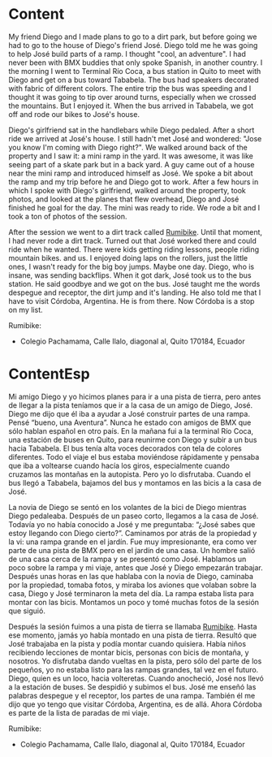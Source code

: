# Content

My friend Diego and I made plans to go to a dirt park, but before going we had to go to the house of Diego's friend José. Diego told me he was going to help José build parts of a ramp. I thought "cool, an adventure". I had never been with BMX buddies that only spoke Spanish, in another country. I the morning I went to Terminal Río Coca, a bus station in Quito to meet with Diego and get on a bus toward Tababela. The bus had speakers decorated with fabric of different colors. The entire trip the bus was speeding and I thought it was going to tip over around turns, especially when we crossed the mountains. But I enjoyed it. When the bus arrived in Tababela, we got off and rode our bikes to José's house. 

Diego's girlfriend sat in the handlebars while Diego pedaled. After a short ride we arrived at José's house. I still hadn't met José and wondered: "Jose you know I'm coming with Diego right?". We walked around back of the property and I saw it: a mini ramp in the yard. It was awesome, it was like seeing part of a skate park but in a back yard. A guy came out of a house near the mini ramp and introduced himself as José. We spoke a bit about the ramp and my trip before he and Diego got to work. After a few hours in which I spoke with Diego's girlfriend, walked around the property, took photos, and looked at the planes that flew overhead, Diego and José finished he goal for the day. The mini was ready to ride. We rode a bit and I took a ton of photos of the session. 

After the session we went to a dirt track called [Rumibike](https://www.instagram.com/rumibike108/?hl=en). Until that moment, I had never rode a dirt track. Turned out that José worked there and could ride when he wanted. There were kids getting riding lessons, people riding mountain bikes. and us. I enjoyed doing laps on the rollers, just the little ones, I wasn't ready for the big boy jumps. Maybe one day. Diego, who is insane, was sending backflips. When it got dark, José took us to the bus station. He said goodbye and we got on the bus. José taught me the words despegue and receptor, the dirt jump and it's landing. He also told me that I have to visit Córdoba, Argentina. He is from there. Now Córdoba is a stop on my list. 

Rumibike:

* Colegio Pachamama, Calle Ilalo, diagonal al, Quito 170184, Ecuador

# ContentEsp

Mi amigo Diego y yo hicimos planes para ir a una pista de tierra, pero antes de llegar a la pista teníamos que ir a la casa de un amigo de Diego, José. Diego me dijo que él iba a ayudar a José construir partes de una rampa. Pensé “bueno, una Aventura”. Nunca he estado con amigos de BMX que sólo hablan español en otro país. En la mañana fui a la terminal Río Coca, una estación de buses en Quito, para reunirme con Diego y subir a un bus hacia Tababela. El bus tenía alta voces decorados con tela de colores diferentes. Todo el viaje el bus estaba moviéndose rápidamente y pensaba que iba a voltearse cuando hacía los giros, especialmente cuando cruzamos las montañas en la autopista. Pero yo lo disfrutaba. Cuando el bus llegó a Tababela, bajamos del bus y montamos en las bicis a la casa de José.

La novia de Diego se sentó en los volantes de la bici de Diego mientras Diego pedaleaba. Después de un paseo corto, llegamos a la casa de José. Todavía yo no había conocido a José y me preguntaba: “¿José sabes que estoy llegando con Diego cierto?”. Caminamos por atrás de la propiedad y la vi: una rampa grande en el jardín. Fue muy impresionante, era como ver parte de una pista de BMX pero en el jardín de una casa. Un hombre salió de una casa cerca de la rampa y se presentó como José. Hablamos un poco sobre la rampa y mi viaje, antes que José y Diego empezarán trabajar. Después unas horas en las que hablaba con la novia de Diego, caminaba por la propiedad, tomaba fotos, y miraba los aviones que volaban sobre la casa, Diego y José terminaron la meta del día. La rampa estaba lista para montar con las bicis. Montamos un poco y tomé muchas fotos de la sesión que siguió.

Después la sesión fuimos a una pista de tierra se llamaba [Rumibike](https://www.instagram.com/rumibike108/?hl=en). Hasta ese momento, jamás yo había montado en una pista de tierra. Resultó que José trabajaba en la pista y podía montar cuando quisiera. Había niños recibiendo lecciones de montar bicis, personas con bicis de montaña, y nosotros. Yo disfrutaba dando vueltas en la pista, pero sólo del parte de los pequeños, yo no estaba listo para las rampas grandes, tal vez en el futuro. Diego, quien es un loco, hacia volteretas. Cuando anocheció, José nos llevó a la estación de buses. Se despidió y subimos el bus. José me enseñó las palabras despegue y el receptor, los partes de una rampa. También él me dijo que yo tengo que visitar Córdoba, Argentina, es de allá. Ahora Córdoba es parte de la lista de paradas de mi viaje.

Rumibike:

* Colegio Pachamama, Calle Ilalo, diagonal al, Quito 170184, Ecuador

